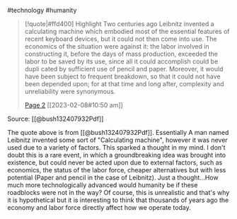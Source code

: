 #technology #humanity 
> [!quote|#ffd400] Highlight
> Two centuries ago Leibnitz invented a calculating machine which embodied most of the essential features of recent keyboard devices, but it could not then come into use. The economics of the situation were against it: the labor involved in constructing it, before the days of mass production, exceeded the labor to be saved by its use, since all it could accomplish could be dupli­ cated by sufficient use of pencil and paper. Moreover, it would have been subject to frequent breakdown, so that it could not have been depended upon; for at that time and long after, complexity and unreliability were synonymous.
>
> [Page 2](zotero://open-pdf/library/items/P7RR9JM3?page=2) [[2023-02-08#10:50 am]]

Source: [[@bush132407932Pdf]]

The quote above is from [[@bush132407932Pdf]]. Essentially A man named Leibnitz invented some sort of "Calculating machine", however it was never used due to a variety of factors. This sparked a thought in my mind. I don't doubt this is a rare event, in which a groundbreaking idea was brought into existence, but could never be acted upon due to external factors, such as economics, the status of the labor force, cheaper alternatives but with less potential (Paper and pencil in the case of Leibnitz). Just a thought...How much more technologically advanced would humanity be if these roadblocks were not in the way? Of course, this is unrealistic and that's why it is hypothetical but it is interesting to think that thousands of years ago the economy and labor force directly affect how we operate today.


